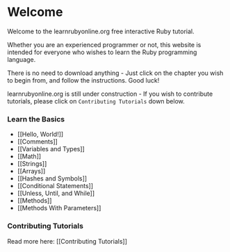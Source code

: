 # Welcome

Welcome to the learnrubyonline.org free interactive Ruby tutorial.

Whether you are an experienced programmer or not, this website is intended for everyone who wishes to learn the Ruby programming language.

There is no need to download anything - Just click on the chapter you wish to begin from, and follow the instructions. Good luck!

learnrubyonline.org is still under construction - If you wish to contribute tutorials, please click on `Contributing Tutorials` down below.

### Learn the Basics

- [[Hello, World!]]
- [[Comments]]
- [[Variables and Types]]
- [[Math]]
- [[Strings]]
- [[Arrays]]
- [[Hashes and Symbols]]
- [[Conditional Statements]]
- [[Unless, Until, and While]]
- [[Methods]]
- [[Methods With Parameters]]

### Contributing Tutorials

Read more here: [[Contributing Tutorials]]
